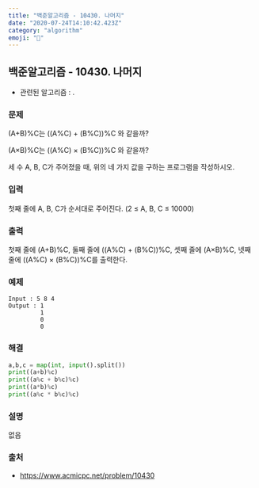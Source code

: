 ```yaml
---
title: "백준알고리즘 - 10430. 나머지"
date: "2020-07-24T14:10:42.423Z"
category: "algorithm"
emoji: "🌭"
---
```


## 백준알고리즘 - 10430. 나머지

- 관련된 알고리즘 : .

### 문제

(A+B)%C는 ((A%C) + (B%C))%C 와 같을까?

(A×B)%C는 ((A%C) × (B%C))%C 와 같을까?

세 수 A, B, C가 주어졌을 때, 위의 네 가지 값을 구하는 프로그램을 작성하시오.

### 입력

첫째 줄에 A, B, C가 순서대로 주어진다. (2 ≤ A, B, C ≤ 10000)

### 출력

첫째 줄에 (A+B)%C, 둘째 줄에 ((A%C) + (B%C))%C, 셋째 줄에 (A×B)%C, 넷째 줄에 ((A%C) × (B%C))%C를 출력한다.

### 예제

```
Input : 5 8 4
Output : 1
         1
         0
         0
```

### 해결

```python
a,b,c = map(int, input().split())
print((a+b)%c)
print((a%c + b%c)%c)
print((a*b)%c)
print((a%c * b%c)%c)
```

### 설명

없음

### 출처

- https://www.acmicpc.net/problem/10430
